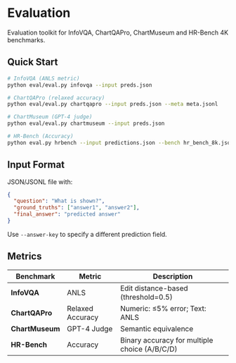 # Evaluation

Evaluation toolkit for InfoVQA, ChartQAPro, ChartMuseum and HR-Bench 4K benchmarks.

## Quick Start

```bash
# InfoVQA (ANLS metric)
python eval/eval.py infovqa --input preds.json

# ChartQAPro (relaxed accuracy)
python eval/eval.py chartqapro --input preds.json --meta meta.jsonl

# ChartMuseum (GPT-4 judge)
python eval/eval.py chartmuseum --input preds.json

# HR-Bench (Accuracy)
python eval.py hrbench --input predictions.json --bench hr_bench_8k.jsonl
```

## Input Format

JSON/JSONL file with:
```json
{
  "question": "What is shown?",
  "ground_truths": ["answer1", "answer2"],
  "final_answer": "predicted answer"
}
```

Use `--answer-key` to specify a different prediction field.

## Metrics

| Benchmark | Metric | Description |
|-----------|--------|-------------|
| **InfoVQA** | ANLS | Edit distance-based (threshold=0.5) |
| **ChartQAPro** | Relaxed Accuracy | Numeric: ≤5% error; Text: ANLS |
| **ChartMuseum** | GPT-4 Judge | Semantic equivalence |
| **HR-Bench** | Accuracy | Binary accuracy for multiple choice (A/B/C/D) |
